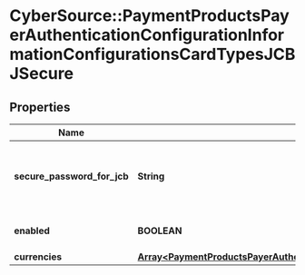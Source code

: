 # CyberSource::PaymentProductsPayerAuthenticationConfigurationInformationConfigurationsCardTypesJCBJSecure

## Properties
Name | Type | Description | Notes
------------ | ------------- | ------------- | -------------
**secure_password_for_jcb** | **String** | JSecure currency password for Japan Credit Bureau | [optional] 
**enabled** | **BOOLEAN** |  | [optional] [default to true]
**currencies** | [**Array&lt;PaymentProductsPayerAuthenticationConfigurationInformationConfigurationsCardTypesVerifiedByVisaCurrencies&gt;**](PaymentProductsPayerAuthenticationConfigurationInformationConfigurationsCardTypesVerifiedByVisaCurrencies.md) |  | [optional] 


